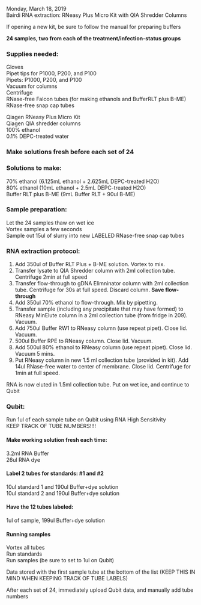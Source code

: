 Monday, March 18, 2019        
Bairdi RNA extraction: RNeasy Plus Micro Kit with QIA Shredder Columns

If opening a new kit, be sure to follow the manual for preparing buffers

**24 samples, two from each of the treatment/infection-status groups**

### Supplies needed:
Gloves       
Pipet tips for P1000, P200, and P100       
Pipets: P1000, P200, and P100        
Vacuum for columns     
Centrifuge       
RNase-free Falcon tubes (for making ethanols and BufferRLT plus B-ME)        
RNase-free snap cap tubes         

Qiagen RNeasy Plus Micro Kit        
Qiagen QIA shredder columns        
100% ethanol           
0.1% DEPC-treated water

### Make solutions fresh before each set of 24
### Solutions to make:   
70% ethanol (6.125mL ethanol + 2.625mL DEPC-treated H2O)        
80% ethanol (10mL ethanol + 2.5mL DEPC-treated H2O)         
Buffer RLT plus B-ME (9mL Buffer RLT + 90ul B-ME)     


### Sample preparation:
Let the 24 samples thaw on wet ice       
Vortex samples a few seconds       
Sample out 15ul of slurry into new LABELED RNase-free snap cap tubes   
 

### RNA extraction protocol:    
1. Add 350ul of Buffer RLT Plus + B-ME solution. Vortex to mix.   
2. Transfer lysate to QIA Shredder column with 2ml collection tube. Centrifuge 2min at 
full speed        
3. Transfer flow-through to gDNA Elimninator column with 2ml collection tube. Centrifuge for 30s at full speed. Discard column. **Save flow-through**
4. Add 350ul 70% ethanol to flow-through. Mix by pipetting.  
6. Transfer sample (including any precipitate that may have formed) to RNeasy MinElute column in a 2ml collection tube (from fridge in 209). Vacuum.   
7. Add 750ul Buffer RW1 to RNeasy column (use repeat pipet). Close lid. Vacuum.   
8. 500ul Buffer RPE to RNeasy column. Close lid. Vacuum.  
9. Add 500ul 80% ethanol to RNeasy column (use repeat pipet). Close lid. Vacuum 5 mins. 
10. Put RNeasy column in new 1.5 ml collection tube (provided in kit). Add 14ul RNase-free water to center of membrane. Close lid. Centrifuge for 1min at full speed. 

RNA is now eluted in 1.5ml collection tube. Put on wet ice, and continue to Qubit 

### Qubit: 
Run 1ul of each sample tube on Qubit using RNA High Sensitivity          
KEEP TRACK OF TUBE NUMBERS!!!!

#### Make working solution fresh each time:
3.2ml RNA Buffer         
26ul RNA dye

#### Label 2 tubes for standards: #1 and #2
10ul standard 1 and 190ul Buffer+dye solution       
10ul standard 2 and 190ul Buffer+dye solution        

#### Have the 12 tubes labeled:
1ul of sample, 199ul Buffer+dye solution

#### Running samples
Vortex all tubes        
Run standards        
Run samples (be sure to set to 1ul on Qubit)     

Data stored with the first sample tube at the bottom of the list (KEEP THIS IN MIND WHEN KEEPING TRACK OF TUBE LABELS)       


After each set of 24, immediately upload Qubit data, and manually add tube numbers 




